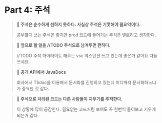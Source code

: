 # Part 4: 주석

<blockquote>
  <p><strong>💬 주석은 순수하게 선하지 못하다. 사실상 주석은 기껏해야 필요악이다.</strong></p>
  <p>공부할때 쓰는 주석은 좋지만 prod 코드에 들어가는 주석은 별로라고 생각한다.</p>
</blockquote>

<blockquote>
  <p><strong>💬 앞으로 할 일을 //TODO 주석으로 남겨두면 편하다.</strong></p>
  <p>//TODO 주석 하이라이트 해주는 vsc 익스텐션 쓰고 있는데 좋은거 같아요 다들 쓰세요.</p>
</blockquote>

<blockquote>
  <p><strong>💬 공개 API에서 JavaDocs</strong></p>
  <p>회사에서 TSdoc을 이용해서 문서화를 진행하고 있는데 어디까지 문서화하느냐가 중요한 것 같다.</p>
</blockquote>

<blockquote>
  <p><strong>💬 주석으로 처리된 코드는 다른 사람들이 지우기를 주저한다.</strong></p>
  <p>이 상황에 많이 공감한다. 필요없는 코드처럼 보여도 꼭 한번씩 물어보고 지우게 되는거 같다.</p>
</blockquote>
